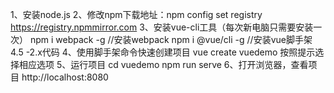 1、安装node.js
2、修改npm下载地址：npm config set registry https://registry.npmmirror.com
3、安装vue-cli工具（每次新电脑只需要安装一次）
	npm i webpack -g //安装webpack
	npm i @vue/cli -g //安装vue脚手架 4.5 -2.x代码
4、使用脚手架命令快速创建项目
	vue create vuedemo
      按照提示选择相应选项
5、运行项目
	cd vuedemo
	npm run serve
6、打开浏览器，查看项目
	http://localhost:8080